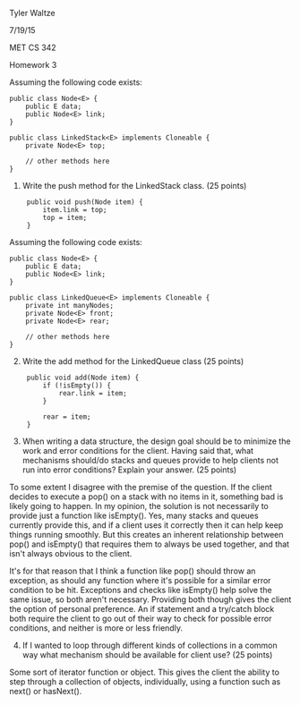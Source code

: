 Tyler Waltze

7/19/15

MET CS 342

Homework 3

Assuming the following code exists:


    public class Node<E> {
        public E data;
        public Node<E> link;
    }

    public class LinkedStack<E> implements Cloneable {
        private Node<E> top;

        // other methods here
    }


1. Write the push method for the LinkedStack<E> class. (25 points)


        public void push(Node item) {
            item.link = top;
            top = item;
        }


Assuming the following code exists:


    public class Node<E> {
        public E data;
        public Node<E> link;
    }

    public class LinkedQueue<E> implements Cloneable {
        private int manyNodes;
        private Node<E> front;
        private Node<E> rear;

        // other methods here
    }


2. Write the add method for the LinkedQueue<E> class (25 points)


        public void add(Node item) {
            if (!isEmpty()) {
                rear.link = item;
            }

            rear = item;
        }


3. When writing a data structure, the design goal should be to minimize the work and error conditions for the client. Having said that, what mechanisms should/do stacks and queues provide to help clients not run into error conditions? Explain your answer. (25 points)

To some extent I disagree with the premise of the question. If the client decides to execute a pop() on a stack with no items in it, something bad is likely going to happen. In my opinion, the solution is not necessarily to provide just a function like isEmpty(). Yes, many stacks and queues currently provide this, and if a client uses it correctly then it can help keep things running smoothly. But this creates an inherent relationship between pop() and isEmpty() that requires them to always be used together, and that isn't always obvious to the client.

It's for that reason that I think a function like pop() should throw an exception, as should any function where it's possible for a similar error condition to be hit. Exceptions and checks like isEmpty() help solve the same issue, so both aren't necessary. Providing both though gives the client the option of personal preference. An if statement and a try/catch block both require the client to go out of their way to check for possible error conditions, and neither is more or less friendly.

4. If I wanted to loop through different kinds of collections in a common way what mechanism should be available for client use? (25 points)

Some sort of iterator function or object. This gives the client the ability to step through a collection of objects, individually, using a function such as next() or hasNext().
